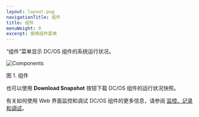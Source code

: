 ```yaml
---
layout: layout.pug
navigationTitle: 组件
title: 组件
menuWeight: 9
excerpt: 使用组件菜单
---
```


“组件”菜单显示 DC/OS 组件的系统运行状况。

![Components](/dcos/cn/1.11/img/components-ee.png)

图 1. 组件

也可以使用 **Download Snapshot** 按钮下载 DC/OS 组件的运行状况快照。

有关如何使用 Web 界面监控和调试 DC/OS 组件的更多信息，请参阅 [监控、记录和调试](/dcos/cn/1.11/monitoring/)。
